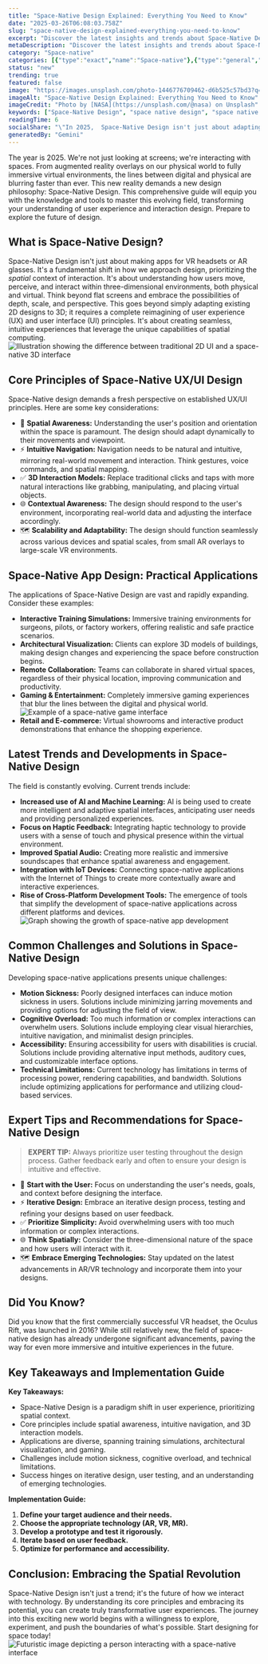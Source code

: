 ```yaml
---
title: "Space-Native Design Explained: Everything You Need to Know"
date: "2025-03-26T06:08:03.758Z"
slug: "space-native-design-explained-everything-you-need-to-know"
excerpt: "Discover the latest insights and trends about Space-Native Design. This comprehensive guide covers everything you need to know about Space-Native Design in 2025."
metaDescription: "Discover the latest insights and trends about Space-Native Design. This comprehensive guide covers everything you need to know about Space-Native Design in..."
category: "Space-native"
categories: [{"type":"exact","name":"Space-native"},{"type":"general","name":"Engineering"},{"type":"medium","name":"Software Systems"},{"type":"specific","name":"User Interfaces"},{"type":"niche","name":"Orbital Mechanics"}]
status: "new"
trending: true
featured: false
image: "https://images.unsplash.com/photo-1446776709462-d6b525c57bd3?q=85&w=1200&fit=max&fm=webp&auto=compress"
imageAlt: "Space-Native Design Explained: Everything You Need to Know"
imageCredit: "Photo by [NASA](https://unsplash.com/@nasa) on Unsplash"
keywords: ["Space-Native Design", "space native design", "space native ui", "space native ux design principles", "space native app design", "designing for space", "space application design", "space user interface design", "best practices space native design", "space native design examples"]
readingTime: 6
socialShare: "\"In 2025,  Space-Native Design isn't just about adapting 2D to 3D; it's about reimagining user experience from the ground up, prioritizing spatial interaction and creating truly immersive experiences.\""
generatedBy: "Gemini"
---
```




The year is 2025.  We're not just looking at screens; we're interacting with spaces.  From augmented reality overlays on our physical world to fully immersive virtual environments, the lines between digital and physical are blurring faster than ever.  This new reality demands a new design philosophy: Space-Native Design.  This comprehensive guide will equip you with the knowledge and tools to master this evolving field, transforming your understanding of user experience and interaction design.  Prepare to explore the future of design.

## What is Space-Native Design?

Space-Native Design isn't just about making apps for VR headsets or AR glasses. It's a fundamental shift in how we approach design, prioritizing the *spatial* context of interaction. It's about understanding how users move, perceive, and interact within three-dimensional environments, both physical and virtual.  Think beyond flat screens and embrace the possibilities of depth, scale, and perspective. This goes beyond simply adapting existing 2D designs to 3D; it requires a complete reimagining of user experience (UX) and user interface (UI) principles.  It's about creating seamless, intuitive experiences that leverage the unique capabilities of spatial computing. ![Illustration showing the difference between traditional 2D UI and a space-native 3D interface](https://images.unsplash.com/photo-1446776709462-d6b525c57bd3?q=85&w=1200&fit=max&fm=webp&auto=compress)

## Core Principles of Space-Native UX/UI Design

Space-Native design demands a fresh perspective on established UX/UI principles.  Here are some key considerations:

* 🔑 **Spatial Awareness:**  Understanding the user's position and orientation within the space is paramount.  The design should adapt dynamically to their movements and viewpoint.
* ⚡ **Intuitive Navigation:**  Navigation needs to be natural and intuitive, mirroring real-world movement and interaction.  Think gestures, voice commands, and spatial mapping.
* ✅ **3D Interaction Models:**  Replace traditional clicks and taps with more natural interactions like grabbing, manipulating, and placing virtual objects.
* 🌐 **Contextual Awareness:**  The design should respond to the user's environment, incorporating real-world data and adjusting the interface accordingly.
* 🗺️ **Scalability and Adaptability:** The design should function seamlessly across various devices and spatial scales, from small AR overlays to large-scale VR environments.

##  Space-Native App Design: Practical Applications

The applications of Space-Native Design are vast and rapidly expanding. Consider these examples:

* **Interactive Training Simulations:**  Immersive training environments for surgeons, pilots, or factory workers, offering realistic and safe practice scenarios.
* **Architectural Visualization:**  Clients can explore 3D models of buildings, making design changes and experiencing the space before construction begins.
* **Remote Collaboration:**  Teams can collaborate in shared virtual spaces, regardless of their physical location, improving communication and productivity.
* **Gaming & Entertainment:**  Completely immersive gaming experiences that blur the lines between the digital and physical world.  ![Example of a space-native game interface](https://images.unsplash.com/photo-1476357471311-43c0db9fb2b4?q=85&w=1200&fit=max&fm=webp&auto=compress)
* **Retail and E-commerce:**  Virtual showrooms and interactive product demonstrations that enhance the shopping experience.

##  Latest Trends and Developments in Space-Native Design

The field is constantly evolving. Current trends include:

* **Increased use of AI and Machine Learning:**  AI is being used to create more intelligent and adaptive spatial interfaces, anticipating user needs and providing personalized experiences.
* **Focus on Haptic Feedback:**  Integrating haptic technology to provide users with a sense of touch and physical presence within the virtual environment.
* **Improved Spatial Audio:**  Creating more realistic and immersive soundscapes that enhance spatial awareness and engagement.
* **Integration with IoT Devices:**  Connecting space-native applications with the Internet of Things to create more contextually aware and interactive experiences.
* **Rise of Cross-Platform Development Tools:**  The emergence of tools that simplify the development of space-native applications across different platforms and devices. ![Graph showing the growth of space-native app development](https://images.unsplash.com/photo-1447433589675-4aaa569f3e05?q=85&w=1200&fit=max&fm=webp&auto=compress)

##  Common Challenges and Solutions in Space-Native Design

Developing space-native applications presents unique challenges:

* **Motion Sickness:**  Poorly designed interfaces can induce motion sickness in users.  Solutions include minimizing jarring movements and providing options for adjusting the field of view.
* **Cognitive Overload:**  Too much information or complex interactions can overwhelm users.  Solutions include employing clear visual hierarchies, intuitive navigation, and minimalist design principles.
* **Accessibility:**  Ensuring accessibility for users with disabilities is crucial.  Solutions include providing alternative input methods, auditory cues, and customizable interface options.
* **Technical Limitations:**  Current technology has limitations in terms of processing power, rendering capabilities, and bandwidth.  Solutions include optimizing applications for performance and utilizing cloud-based services.

## Expert Tips and Recommendations for Space-Native Design

> **EXPERT TIP:** Always prioritize user testing throughout the design process.  Gather feedback early and often to ensure your design is intuitive and effective.

* 🔑 **Start with the User:**  Focus on understanding the user's needs, goals, and context before designing the interface.
* ⚡ **Iterative Design:**  Embrace an iterative design process, testing and refining your designs based on user feedback.
* ✅ **Prioritize Simplicity:**  Avoid overwhelming users with too much information or complex interactions.
* 🌐 **Think Spatially:**  Consider the three-dimensional nature of the space and how users will interact with it.
* 🗺️ **Embrace Emerging Technologies:**  Stay updated on the latest advancements in AR/VR technology and incorporate them into your designs.

## Did You Know?

Did you know that the first commercially successful VR headset, the Oculus Rift, was launched in 2016?  While still relatively new, the field of space-native design has already undergone significant advancements, paving the way for even more immersive and intuitive experiences in the future.

## Key Takeaways and Implementation Guide

**Key Takeaways:**

* Space-Native Design is a paradigm shift in user experience, prioritizing spatial context.
* Core principles include spatial awareness, intuitive navigation, and 3D interaction models.
* Applications are diverse, spanning training simulations, architectural visualization, and gaming.
* Challenges include motion sickness, cognitive overload, and technical limitations.
* Success hinges on iterative design, user testing, and an understanding of emerging technologies.

**Implementation Guide:**

1. **Define your target audience and their needs.**
2. **Choose the appropriate technology (AR, VR, MR).**
3. **Develop a prototype and test it rigorously.**
4. **Iterate based on user feedback.**
5. **Optimize for performance and accessibility.**

## Conclusion: Embracing the Spatial Revolution

Space-Native Design isn't just a trend; it's the future of how we interact with technology.  By understanding its core principles and embracing its potential, you can create truly transformative user experiences.  The journey into this exciting new world begins with a willingness to explore, experiment, and push the boundaries of what's possible.  Start designing for space today! ![Futuristic image depicting a person interacting with a space-native interface](https://images.unsplash.com/photo-1541873676-a18131494184?q=85&w=1200&fit=max&fm=webp&auto=compress)

